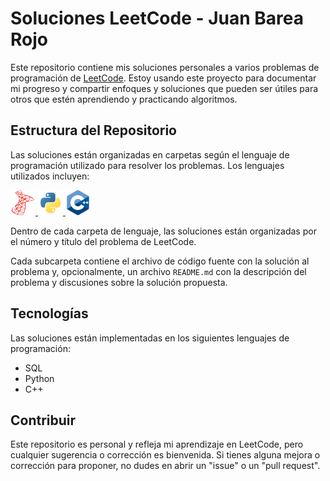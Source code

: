 # Soluciones LeetCode - Juan Barea Rojo

Este repositorio contiene mis soluciones personales a varios problemas de programación de [LeetCode](https://leetcode.com/). Estoy usando este proyecto para documentar mi progreso y compartir enfoques y soluciones que pueden ser útiles para otros que estén aprendiendo y practicando algoritmos.

## Estructura del Repositorio

Las soluciones están organizadas en carpetas según el lenguaje de programación utilizado para resolver los problemas. Los lenguajes utilizados incluyen:

<a href="https://www.microsoft.com/sql-server" target="_blank">
  <img src="https://raw.githubusercontent.com/devicons/devicon/master/icons/microsoftsqlserver/microsoftsqlserver-plain.svg" alt="SQL" width="40" height="40"/>
</a>
<a href="https://www.python.org" target="_blank">
  <img src="https://raw.githubusercontent.com/devicons/devicon/master/icons/python/python-original.svg" alt="Python" width="40" height="40"/>
</a>
<a href="https://isocpp.org/" target="_blank">
  <img src="https://raw.githubusercontent.com/devicons/devicon/master/icons/cplusplus/cplusplus-original.svg" alt="C++" width="40" height="40"/>
</a>

Dentro de cada carpeta de lenguaje, las soluciones están organizadas por el número y título del problema de LeetCode.

Cada subcarpeta contiene el archivo de código fuente con la solución al problema y, opcionalmente, un archivo `README.md` con la descripción del problema y discusiones sobre la solución propuesta.

## Tecnologías

Las soluciones están implementadas en los siguientes lenguajes de programación:
- SQL
- Python
- C++

## Contribuir

Este repositorio es personal y refleja mi aprendizaje en LeetCode, pero cualquier sugerencia o corrección es bienvenida. Si tienes alguna mejora o corrección para proponer, no dudes en abrir un "issue" o un "pull request".







